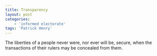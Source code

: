 ```yaml
---
title: Transparency
layout: post
categories:
    - 'informed electorate'
tags: 'Patrick Henry'
---
```


The liberties of a people never were, nor ever will be, secure, when the transactions of their rulers may be concealed from them.